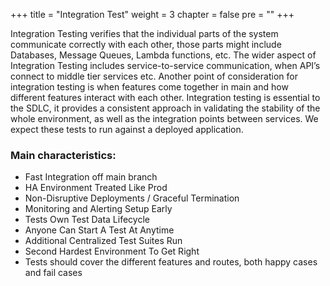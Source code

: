 +++
title = "Integration Test"
weight = 3
chapter = false
pre = ""
+++

Integration Testing verifies that the individual parts of the system communicate correctly with each other, those parts might include Databases, Message Queues, Lambda functions, etc.
The wider aspect of Integration Testing includes service-to-service communication, when API’s connect to middle tier services etc.
Another point of consideration for integration testing is when features come together in main and how different features interact with each other.
Integration testing is essential to the SDLC, it provides a consistent approach in validating the stability of the whole environment, as well as the integration points between services.
We expect these tests to run against a deployed application.

### Main characteristics:

- Fast Integration off main branch
- HA Environment Treated Like Prod
- Non-Disruptive Deployments / Graceful Termination
- Monitoring and Alerting Setup Early
- Tests Own Test Data Lifecycle
- Anyone Can Start A Test At Anytime
- Additional Centralized Test Suites Run
- Second Hardest Environment To Get Right
- Tests should cover the different features and routes, both happy cases and fail cases
